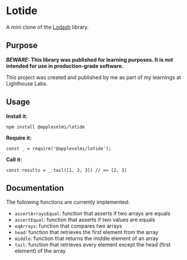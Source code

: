 # Lotide

A mini clone of the [Lodash](https://lodash.com) library.

## Purpose

**_BEWARE:_ This library was published for learning purposes. It is _not_ intended for use in production-grade software.**

This project was created and published by me as part of my learnings at Lighthouse Labs. 

## Usage

**Install it:**

`npm install @appleselmi/lotide`

**Require it:**

`const _ = require('@appleselmi/lotide');`

**Call it:**

`const results = _.tail([1, 2, 3]) // => [2, 3]`

## Documentation

The following functions are currently implemented:
* `assertArraysEqual`: function that asserts if two arrays are equals
* `assertEqual`: function that asserts if two values are equals
* `eqArrays`: function that compares two arrays
* `head`: function that retrieves the first element from the array
* `middle`: function that returns the middle element of an array
* `tail`: function that retrieves every element except the head (first element) of the array